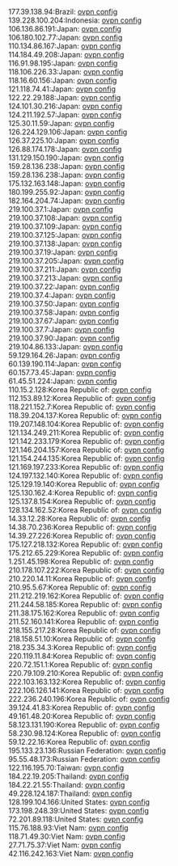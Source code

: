 177.39.138.94:Brazil: [ovpn config](vpn/177_39_138_94.ovpn)  
139.228.100.204:Indonesia: [ovpn config](vpn/139_228_100_204.ovpn)  
106.136.86.191:Japan: [ovpn config](vpn/106_136_86_191.ovpn)  
106.180.102.77:Japan: [ovpn config](vpn/106_180_102_77.ovpn)  
110.134.86.167:Japan: [ovpn config](vpn/110_134_86_167.ovpn)  
114.184.49.208:Japan: [ovpn config](vpn/114_184_49_208.ovpn)  
116.91.98.195:Japan: [ovpn config](vpn/116_91_98_195.ovpn)  
118.106.226.33:Japan: [ovpn config](vpn/118_106_226_33.ovpn)  
118.16.60.156:Japan: [ovpn config](vpn/118_16_60_156.ovpn)  
121.118.74.41:Japan: [ovpn config](vpn/121_118_74_41.ovpn)  
122.22.29.188:Japan: [ovpn config](vpn/122_22_29_188.ovpn)  
124.101.30.216:Japan: [ovpn config](vpn/124_101_30_216.ovpn)  
124.211.192.57:Japan: [ovpn config](vpn/124_211_192_57.ovpn)  
125.30.11.59:Japan: [ovpn config](vpn/125_30_11_59.ovpn)  
126.224.129.106:Japan: [ovpn config](vpn/126_224_129_106.ovpn)  
126.37.225.10:Japan: [ovpn config](vpn/126_37_225_10.ovpn)  
126.88.174.178:Japan: [ovpn config](vpn/126_88_174_178.ovpn)  
131.129.150.190:Japan: [ovpn config](vpn/131_129_150_190.ovpn)  
159.28.136.238:Japan: [ovpn config](vpn/159_28_136_238.ovpn)  
159.28.136.238:Japan: [ovpn config](vpn/159_28_136_238.ovpn)  
175.132.163.148:Japan: [ovpn config](vpn/175_132_163_148.ovpn)  
180.199.255.92:Japan: [ovpn config](vpn/180_199_255_92.ovpn)  
182.164.204.74:Japan: [ovpn config](vpn/182_164_204_74.ovpn)  
219.100.37.1:Japan: [ovpn config](vpn/219_100_37_1.ovpn)  
219.100.37.108:Japan: [ovpn config](vpn/219_100_37_108.ovpn)  
219.100.37.109:Japan: [ovpn config](vpn/219_100_37_109.ovpn)  
219.100.37.125:Japan: [ovpn config](vpn/219_100_37_125.ovpn)  
219.100.37.138:Japan: [ovpn config](vpn/219_100_37_138.ovpn)  
219.100.37.19:Japan: [ovpn config](vpn/219_100_37_19.ovpn)  
219.100.37.205:Japan: [ovpn config](vpn/219_100_37_205.ovpn)  
219.100.37.211:Japan: [ovpn config](vpn/219_100_37_211.ovpn)  
219.100.37.213:Japan: [ovpn config](vpn/219_100_37_213.ovpn)  
219.100.37.22:Japan: [ovpn config](vpn/219_100_37_22.ovpn)  
219.100.37.4:Japan: [ovpn config](vpn/219_100_37_4.ovpn)  
219.100.37.50:Japan: [ovpn config](vpn/219_100_37_50.ovpn)  
219.100.37.58:Japan: [ovpn config](vpn/219_100_37_58.ovpn)  
219.100.37.67:Japan: [ovpn config](vpn/219_100_37_67.ovpn)  
219.100.37.7:Japan: [ovpn config](vpn/219_100_37_7.ovpn)  
219.100.37.90:Japan: [ovpn config](vpn/219_100_37_90.ovpn)  
219.104.86.133:Japan: [ovpn config](vpn/219_104_86_133.ovpn)  
59.129.164.26:Japan: [ovpn config](vpn/59_129_164_26.ovpn)  
60.139.190.114:Japan: [ovpn config](vpn/60_139_190_114.ovpn)  
60.157.73.45:Japan: [ovpn config](vpn/60_157_73_45.ovpn)  
61.45.51.224:Japan: [ovpn config](vpn/61_45_51_224.ovpn)  
110.15.2.128:Korea Republic of: [ovpn config](vpn/110_15_2_128.ovpn)  
112.153.89.12:Korea Republic of: [ovpn config](vpn/112_153_89_12.ovpn)  
118.221.152.7:Korea Republic of: [ovpn config](vpn/118_221_152_7.ovpn)  
118.39.204.137:Korea Republic of: [ovpn config](vpn/118_39_204_137.ovpn)  
119.207.148.104:Korea Republic of: [ovpn config](vpn/119_207_148_104.ovpn)  
121.134.249.211:Korea Republic of: [ovpn config](vpn/121_134_249_211.ovpn)  
121.142.233.179:Korea Republic of: [ovpn config](vpn/121_142_233_179.ovpn)  
121.146.204.157:Korea Republic of: [ovpn config](vpn/121_146_204_157.ovpn)  
121.154.244.135:Korea Republic of: [ovpn config](vpn/121_154_244_135.ovpn)  
121.169.197.233:Korea Republic of: [ovpn config](vpn/121_169_197_233.ovpn)  
124.197.132.140:Korea Republic of: [ovpn config](vpn/124_197_132_140.ovpn)  
125.129.19.140:Korea Republic of: [ovpn config](vpn/125_129_19_140.ovpn)  
125.130.162.4:Korea Republic of: [ovpn config](vpn/125_130_162_4.ovpn)  
125.137.8.154:Korea Republic of: [ovpn config](vpn/125_137_8_154.ovpn)  
128.134.162.52:Korea Republic of: [ovpn config](vpn/128_134_162_52.ovpn)  
14.33.12.28:Korea Republic of: [ovpn config](vpn/14_33_12_28.ovpn)  
14.38.70.236:Korea Republic of: [ovpn config](vpn/14_38_70_236.ovpn)  
14.39.27.226:Korea Republic of: [ovpn config](vpn/14_39_27_226.ovpn)  
175.127.218.132:Korea Republic of: [ovpn config](vpn/175_127_218_132.ovpn)  
175.212.65.229:Korea Republic of: [ovpn config](vpn/175_212_65_229.ovpn)  
1.251.45.198:Korea Republic of: [ovpn config](vpn/1_251_45_198.ovpn)  
210.178.107.222:Korea Republic of: [ovpn config](vpn/210_178_107_222.ovpn)  
210.220.14.11:Korea Republic of: [ovpn config](vpn/210_220_14_11.ovpn)  
210.95.5.67:Korea Republic of: [ovpn config](vpn/210_95_5_67.ovpn)  
211.212.219.162:Korea Republic of: [ovpn config](vpn/211_212_219_162.ovpn)  
211.244.58.185:Korea Republic of: [ovpn config](vpn/211_244_58_185.ovpn)  
211.38.175.162:Korea Republic of: [ovpn config](vpn/211_38_175_162.ovpn)  
211.52.160.141:Korea Republic of: [ovpn config](vpn/211_52_160_141.ovpn)  
218.155.217.28:Korea Republic of: [ovpn config](vpn/218_155_217_28.ovpn)  
218.158.51.10:Korea Republic of: [ovpn config](vpn/218_158_51_10.ovpn)  
218.235.34.3:Korea Republic of: [ovpn config](vpn/218_235_34_3.ovpn)  
220.119.11.84:Korea Republic of: [ovpn config](vpn/220_119_11_84.ovpn)  
220.72.151.1:Korea Republic of: [ovpn config](vpn/220_72_151_1.ovpn)  
220.79.109.210:Korea Republic of: [ovpn config](vpn/220_79_109_210.ovpn)  
222.103.163.132:Korea Republic of: [ovpn config](vpn/222_103_163_132.ovpn)  
222.106.126.141:Korea Republic of: [ovpn config](vpn/222_106_126_141.ovpn)  
222.236.240.196:Korea Republic of: [ovpn config](vpn/222_236_240_196.ovpn)  
39.124.41.83:Korea Republic of: [ovpn config](vpn/39_124_41_83.ovpn)  
49.161.48.20:Korea Republic of: [ovpn config](vpn/49_161_48_20.ovpn)  
58.123.131.190:Korea Republic of: [ovpn config](vpn/58_123_131_190.ovpn)  
58.230.98.124:Korea Republic of: [ovpn config](vpn/58_230_98_124.ovpn)  
59.12.22.16:Korea Republic of: [ovpn config](vpn/59_12_22_16.ovpn)  
195.133.23.136:Russian Federation: [ovpn config](vpn/195_133_23_136.ovpn)  
95.55.48.173:Russian Federation: [ovpn config](vpn/95_55_48_173.ovpn)  
122.116.195.70:Taiwan: [ovpn config](vpn/122_116_195_70.ovpn)  
184.22.19.205:Thailand: [ovpn config](vpn/184_22_19_205.ovpn)  
184.22.21.55:Thailand: [ovpn config](vpn/184_22_21_55.ovpn)  
49.228.124.187:Thailand: [ovpn config](vpn/49_228_124_187.ovpn)  
128.199.104.166:United States: [ovpn config](vpn/128_199_104_166.ovpn)  
173.198.248.39:United States: [ovpn config](vpn/173_198_248_39.ovpn)  
72.201.89.118:United States: [ovpn config](vpn/72_201_89_118.ovpn)  
115.76.188.93:Viet Nam: [ovpn config](vpn/115_76_188_93.ovpn)  
118.71.49.30:Viet Nam: [ovpn config](vpn/118_71_49_30.ovpn)  
27.71.75.37:Viet Nam: [ovpn config](vpn/27_71_75_37.ovpn)  
42.116.242.163:Viet Nam: [ovpn config](vpn/42_116_242_163.ovpn)  
